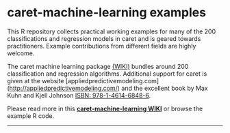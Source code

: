 # caret-machine-learning examples
This R repository collects practical working examples for many of the 200 classifications and regression models in caret and is geared towards practitioners. Example contributions from different fields are highly welcome.

The caret machine learning package [(WIKI)](http://topepo.github.io/caret/index.html) bundles around 200 classification and regression algorithms. Additional support for caret is given at the website [appliedpredictivemodeling.com] (http://appliedpredictivemodeling.com/) and the excellent book by  Max Kuhn and Kjell Johnson [ISBN: 978-1-4614-6848-6](http://link.springer.com/book/10.1007/978-1-4614-6849-3). 

Please read more in this [**caret-machine-learning WIKI**](https://github.com/tobigithub/caret-machine-learning/wiki) or browse the example R code.

---
